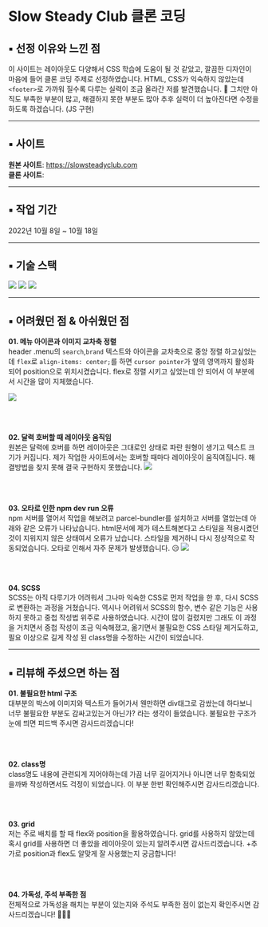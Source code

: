 # **Slow Steady Club 클론 코딩**

## ▪️ 선정 이유와 느낀 점
이 사이트는 레이아웃도 다양해서 CSS 학습에 도움이 될 것 같았고, 깔끔한 디자인이 마음에 들어 클론 코딩 주제로 선정하였습니다. HTML, CSS가 익숙하지 않았는데 `<footer>`로 가까워 질수록 다루는 실력이 조금 올라간 저를 발견했습니다. 🤭 그치만 아직도 부족한 부분이 많고, 해결하지 못한 부분도 많아 추후 실력이 더 높아진다면 수정을 하도록 하겠습니다. (JS 구현)

---
## ▪️ 사이트
**원본 사이트**: https://slowsteadyclub.com <br />
**클론 사이트**: 

---
## ▪️ 작업 기간
2022년 10월 8일 ~ 10월 18일

---
## ▪️ 기술 스택
<img src="https://img.shields.io/badge/HTML5-E34F26?style=flat&logo=HTML5&logoColor=white"/> <img src="https://img.shields.io/badge/CSS3-1572B6?style=flat&logo=CSS3&logoColor=white"/> <img src="https://img.shields.io/badge/SASS-CC6699?style=flat&logo=SASS&logoColor=white"/>

---
## ▪️ 어려웠던 점 & 아쉬웠던 점
**01. 메뉴 아이콘과 이미지 교차축 정렬**<br />
header .menu의 `search`,`brand` 텍스트와 아이콘을 교차축으로 중앙 정렬 하고싶었는데 `flex`로 `align-items: center;`를 하면 `cursor pointer`가 옆의 영역까지 활성화 되어 position으로 위치시켰습니다. flex로 정렬 시키고 싶었는데 안 되어서 이 부분에서 시간을 많이 지체했습니다.

![](https://velog.velcdn.com/images/mudidu/post/6d8c9289-7b8d-4f86-af61-2854f06c5fb4/image.png)

<br /><br />

**02. 달력 호버할 때 레이아웃 움직임**<br />
원본은 달력에 호버를 하면 레이아웃은 그대로인 상태로 파란 원형이 생기고 텍스트 크기가 커집니다. 제가 작업한 사이트에서는 호버할 때마다 레이아웃이 움직여집니다. 해결방법을 찾지 못해 결국 구현하지 못했습니다. 
![](https://velog.velcdn.com/images/mudidu/post/7de251ed-a6d9-474f-bdb0-0d41bcd780bb/image.png)

<br /><br />

**03. 오타로 인한 npm dev run 오류**<br />
npm 서버를 열어서 작업을 해보려고 parcel-bundler를 설치하고 서버를 열었는데 아래와 같은 오류가 나타났습니다. html문서에 제가 테스트해본다고 스타일을 적용시켰던 것이 지워지지 않은 상태여서 오류가 났습니다. 스타일을 제거하니 다시 정상적으로 작동되었습니다. 오타로 인해서 자주 문제가 발생했습니다. 😥
![](https://velog.velcdn.com/images/mudidu/post/9561cac6-6ec5-4811-ac94-35e6b4e11f06/image.png)

<br /><br />

**04. SCSS**<br />
SCSS는 아직 다루기가 어려워서 그나마 익숙한 CSS로 먼저 작업을 한 후, 다시 SCSS로 변환하는 과정을 거쳤습니다. 역시나 어려워서 SCSS의 함수, 변수 같은 기능은 사용하지 못하고 중첩 작성법 위주로 사용하였습니다. 시간이 많이 걸렸지만 그래도 이 과정을 거치면서 중첩 작성이 조금 익숙해졌고, 옮기면서 불필요한 CSS 스타일 제거도하고, 필요 이상으로 길게 작성 된 class명을 수정하는 시간이 되었습니다.

---
## ▪️ 리뷰해 주셨으면 하는 점
**01. 불필요한 html 구조**<br />
대부분의 박스에 이미지와 텍스트가 들어가서 웬만하면 div태그로 감쌌는데 하다보니 너무 불필요한 부분도 감싸고있는거 아닌가? 라는 생각이 들었습니다. 불필요한 구조가 눈에 띄면 피드백 주시면 감사드리겠습니다!

<br /><br />

**02. class명**<br />
class명도 내용에 관련되게 지어야하는데 가끔 너무 길어지거나 아니면 너무 함축되었을까봐 작성하면서도 걱정이 되었습니다. 이 부분 한번 확인해주시면 감사드리겠습니다.

<br /><br />

**03. grid**<br />
저는 주로 배치를 할 때 flex와 position을 활용하였습니다. grid를 사용하지 않았는데 혹시 grid를 사용하면 더 좋았을 레이아웃이 있는지 알려주시면 감사드리겠습니다.
+추가로 position과 flex도 알맞게 잘 사용했는지 궁금합니다!

<br /><br />

**04. 가독성, 주석 부족한 점**<br />
전체적으로 가독성을 해치는 부분이 있는지와 주석도 부족한 점이 없는지 확인주시면 감사드리겠습니다! 🙇🏻‍♀️


